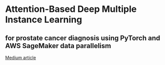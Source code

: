 # Attention-Based Deep Multiple Instance Learning
## for prostate cancer diagnosis using PyTorch and AWS SageMaker data parallelism

[Medium article](https://jmg764.medium.com/attention-based-deep-multiple-instance-learning-1bb3df857e24)
